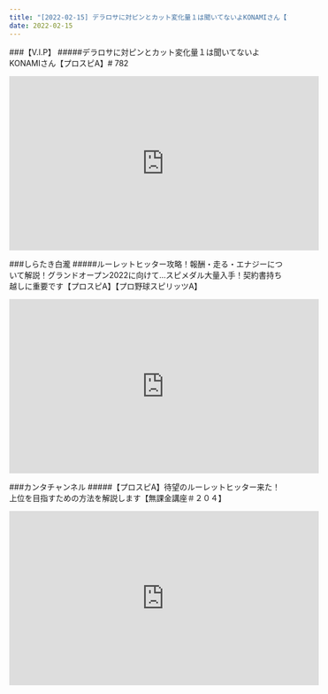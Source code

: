 ```yaml
---
title: "[2022-02-15] デラロサに対ピンとカット変化量１は聞いてないよKONAMIさん【プロスピA】# 782 他"
date: 2022-02-15
---
```

###【V.I.P】
#####デラロサに対ピンとカット変化量１は聞いてないよKONAMIさん【プロスピA】# 782
<iframe width="560" height="315" src="https://www.youtube.com/embed/E81b_n0mYQ8" frameborder="0" allow="accelerometer; autoplay; clipboard-write; encrypted-media; gyroscope; picture-in-picture" allowfullscreen></iframe>

###しらたき白瀧
#####ルーレットヒッター攻略！報酬・走る・エナジーについて解説！グランドオープン2022に向けて…スピメダル大量入手！契約書持ち越しに重要です【プロスピA】【プロ野球スピリッツA】
<iframe width="560" height="315" src="https://www.youtube.com/embed/mpRhBdzJhwo" frameborder="0" allow="accelerometer; autoplay; clipboard-write; encrypted-media; gyroscope; picture-in-picture" allowfullscreen></iframe>

###カンタチャンネル
#####【プロスピA】待望のルーレットヒッター来た！上位を目指すための方法を解説します【無課金講座＃２０４】
<iframe width="560" height="315" src="https://www.youtube.com/embed/VK19S4m4Gxc" frameborder="0" allow="accelerometer; autoplay; clipboard-write; encrypted-media; gyroscope; picture-in-picture" allowfullscreen></iframe>

